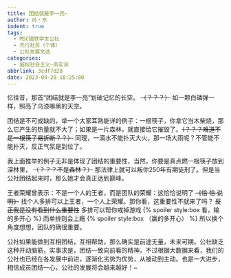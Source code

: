 ```yaml
---
title: 团结就是李一亮~
author: 孙﹡东
indent: true
tags:
  - MSC磁铁学生公社
  - 先行社员（个体）
  - 公社发展文选
categories:
  - 威权社会主义—务实派
abbrlink: 3cdf7d28
date: 2023-04-28 18:25:00
---
```


忆往昔，那首“团结就是李一亮”划破记忆的长空。 ~~（？？？）~~ 如一颗白磷弹一样，照亮了乌漆嘛黑的天空。

团结是不可或缺的，举一个大家耳熟能详的例子：一根筷子，你拿它当木柴烧，那么它产生的热量就不大了；如果是一片森林，就直接给它摧毁了。~~（？？？难道不是一根筷子易折断？？）~~ 同理，一滴水不能扑灭大火，那一场大雨呢？不管能不能扑灭，反正气氛是到位了。

我上面推举的例子无非是体现了团结的重要性，当然，你要是真点燃一根筷子放到深林里， ~~（？？？不是森林？）~~ 那法律上就可以叛你250年有期徒刑了。但是当公社团结起来时，那么她才会真正达到巅峰。

王者荣耀曾表示：不是一个人的王者，而是团队的荣耀：这恰恰说明了 ~~《恰  恰  说  明》~~ 找个人多排可以上王者，一个人上荣耀。那你看，这重要性不就来了吗？ ~~反正我是没有看到什么重要性~~ 多排可以帮你戒掉游戏 {% spoiler style:box 看，输的多开心 %} 而单排则会上瘾 {% spoiler style:box （赢的多开心） %} 所以换个角度想想，团队的确很重要。

公社如果能做到互相团结，互相帮助，那么确实是前途无量，未来可期。公社缺乏这种开动脑筋，实事求是，团结一致向前看的精神，不过根据大数据来看，我们的公社也已经在各发展中前进，逐渐化劣势为优势，从被动到主动。也是一大进步，相信成员团结一心，公社的发展将会越来越好！~
